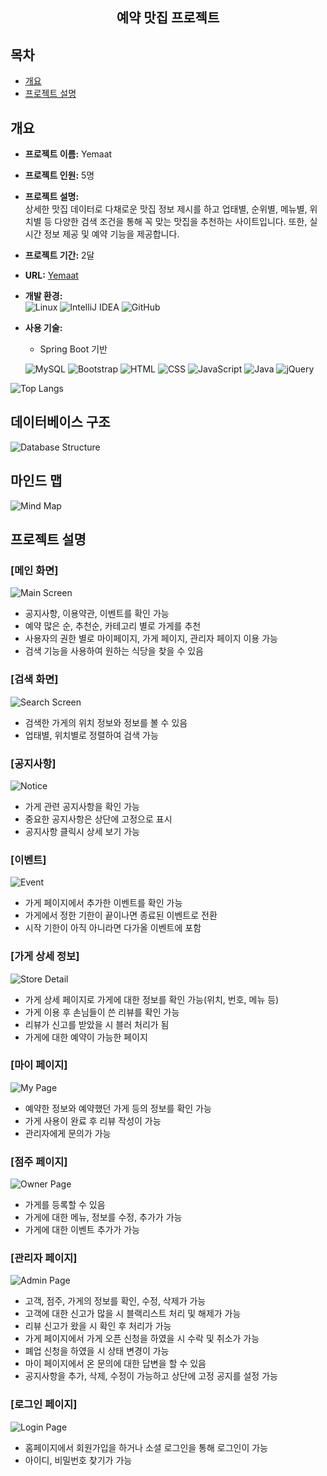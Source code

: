 <div align="center">
  <h2>예약 맛집 프로젝트</h2>
</div>

## 목차
- [개요](#개요)
- [프로젝트 설명](#프로젝트-설명)

## 개요
- **프로젝트 이름:** Yemaat
- **프로젝트 인원:** 5명
- **프로젝트 설명:**  
  상세한 맛집 데이터로 다채로운 맛집 정보 제시를 하고 업태별, 순위별, 메뉴별, 위치별 등 다양한 검색 조건을 통해 꼭 맞는 맛집을 추천하는 사이트입니다. 또한, 실시간 정보 제공 및 예약 기능을 제공합니다.
- **프로젝트 기간:** 2달
- **URL:** [Yemaat](http://docs.yi.or.kr:3015/home)
- **개발 환경:**  
  ![Linux](https://img.shields.io/badge/Linux-FCC624?style=for-the-badge&logo=linux&logoColor=black)
  ![IntelliJ IDEA](https://img.shields.io/badge/IntelliJ_IDEA-000000.svg?style=for-the-badge&logo=intellij-idea&logoColor=white)
  ![GitHub](https://img.shields.io/badge/GitHub-100000?style=for-the-badge&logo=github&logoColor=white)
- **사용 기술:**
  - Spring Boot 기반
 
  ![MySQL](https://img.shields.io/badge/MySQL-00000F?style=for-the-badge&logo=mysql&logoColor=white)
  ![Bootstrap](https://img.shields.io/badge/Bootstrap-563D7C?style=for-the-badge&logo=bootstrap&logoColor=white)
  ![HTML](https://img.shields.io/badge/HTML-239120?style=for-the-badge&logo=html5&logoColor=white)
  ![CSS](https://img.shields.io/badge/CSS-239120?&style=for-the-badge&logo=css3&logoColor=white)
  ![JavaScript](https://img.shields.io/badge/JavaScript-F7DF1E?style=for-the-badge&logo=JavaScript&logoColor=white)
  ![Java](https://img.shields.io/badge/Java-ED8B00?style=for-the-badge&logo=openjdk&logoColor=white)
  ![jQuery](https://img.shields.io/badge/jQuery-0769AD?style=for-the-badge&logo=jquery&logoColor=white)

![Top Langs](https://github-readme-stats.vercel.app/api/top-langs/?username=Hyeonim)

## 데이터베이스 구조
![Database Structure](https://github.com/Hyeonim/yemaat/assets/122865860/37b0848a-5224-4038-9596-dfbfdf1ffe59)

## 마인드 맵
![Mind Map](https://github.com/Hyeonim/yemaat/assets/122865860/fe5e91e2-1755-4798-b0d5-0a24b7d95b8c)

## 프로젝트 설명

### **[메인 화면]**
![Main Screen](https://github.com/Hyeonim/yemaat/assets/122865860/571bbdf2-0ad1-4b3e-ab96-ee7f3e789956)

- 공지사항, 이용약관, 이벤트를 확인 가능
- 예약 많은 순, 추천순, 카테고리 별로 가게를 추천
- 사용자의 권한 별로 마이페이지, 가게 페이지, 관리자 페이지 이용 가능
- 검색 기능을 사용하여 원하는 식당을 찾을 수 있음

### **[검색 화면]**
![Search Screen](https://github.com/Hyeonim/yemaat/assets/122865860/ab340f39-c8c3-4f24-a259-d5249d14bbd5)

- 검색한 가게의 위치 정보와 정보를 볼 수 있음
- 업태별, 위치별로 정렬하여 검색 가능

### **[공지사항]**
![Notice](https://github.com/Hyeonim/yemaat/assets/122865860/761b725e-48fa-4451-a1ea-3351ce4145ec)

- 가게 관련 공지사항을 확인 가능
- 중요한 공지사항은 상단에 고정으로 표시
- 공지사항 클릭시 상세 보기 가능

### **[이벤트]**
![Event](https://github.com/Hyeonim/yemaat/assets/122865860/6d3a575f-7523-4eaa-8fed-f2d3e2fba6f8)

- 가게 페이지에서 추가한 이벤트를 확인 가능
- 가게에서 정한 기한이 끝이나면 종료된 이벤트로 전환
- 시작 기한이 아직 아니라면 다가올 이벤트에 포함

### **[가게 상세 정보]**
![Store Detail](https://github.com/Hyeonim/yemaat/assets/122865860/2e549e13-636b-426b-a7b0-9d2b61e9ee84)

- 가게 상세 페이지로 가게에 대한 정보를 확인 가능(위치, 번호, 메뉴 등)
- 가게 이용 후 손님들이 쓴 리뷰를 확인 가능
- 리뷰가 신고를 받았을 시 블러 처리가 됨
- 가게에 대한 예약이 가능한 페이지

### **[마이 페이지]**
![My Page](https://github.com/Hyeonim/yemaat/assets/122865860/9a234086-98f6-46ba-bd94-de5c2cbba879)

- 예약한 정보와 예약했던 가게 등의 정보를 확인 가능
- 가게 사용이 완료 후 리뷰 작성이 가능
- 관리자에게 문의가 가능

### **[점주 페이지]**
![Owner Page](https://github.com/Hyeonim/yemaat/assets/122865860/307b4a63-bc19-4ea0-bac2-743aa6ef5083)

- 가게를 등록할 수 있음
- 가게에 대한 메뉴, 정보를 수정, 추가가 가능
- 가게에 대한 이벤트 추가가 가능

### **[관리자 페이지]**
![Admin Page](https://github.com/Hyeonim/yemaat/assets/122865860/6e71a544-19b0-4ab8-8984-2ad9b86cd185)

- 고객, 점주, 가게의 정보를 확인, 수정, 삭제가 가능
- 고객에 대한 신고가 많을 시 블랙리스트 처리 및 해제가 가능
- 리뷰 신고가 왔을 시 확인 후 처리가 가능
- 가게 페이지에서 가게 오픈 신청을 하였을 시 수락 및 취소가 가능
- 폐업 신청을 하였을 시 상태 변경이 가능
- 마이 페이지에서 온 문의에 대한 답변을 할 수 있음
- 공지사항을 추가, 삭제, 수정이 가능하고 상단에 고정 공지를 설정 가능

### **[로그인 페이지]**
![Login Page](https://github.com/Hyeonim/yemaat/assets/122865860/93008dad-f4a8-4022-bbc8-353f29aea916)

- 홈페이지에서 회원가입을 하거나 소셜 로그인을 통해 로그인이 가능
- 아이디, 비밀번호 찾기가 가능

